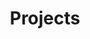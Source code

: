 ---
title: Projects
order: 5
sitemap:
  priority: 1
  changefreq: 'weekly'

sections:

sections:

    - layout: subpages

---